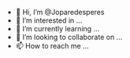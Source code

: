 - 👋 Hi, I’m @Joparedesperes
- 👀 I’m interested in ...
- 🌱 I’m currently learning ...
- 💞️ I’m looking to collaborate on ...
- 📫 How to reach me ...

<!---
Joparedesperes/Joparedesperes is a ✨ special ✨ repository because its `README.md` (this file) appears on your GitHub profile.
You can click the Preview link to take a look at your changes.
--->
